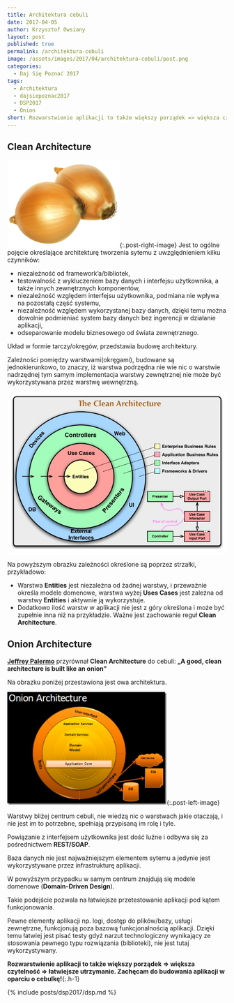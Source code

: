 ```yaml
---
title: Architektura cebuli
date: 2017-04-05
author: Krzysztof Owsiany
layout: post
published: true
permalink: /architektura-cebuli
image: /assets/images/2017/04/architektura-cebuli/post.png
categories:
  - Daj Się Poznać 2017
tags:
  - Architektura
  - dajsiepoznac2017
  - DSP2017
  - Onion
short: Rozwarstwienie aplikacji to także większy porządek => większa czytelność => łatwiejsze utrzymanie. Zachęcam do budowania aplikacji w oparciu o cebulkę!
---
```

## Clean Architecture
[![Architektura cebuli][post]][post-big]{:.post-right-image}
Jest to ogólne pojęcie określające architekturę tworzenia sytemu z uwzględnieniem kilku czynników:
* niezależność od framework&#8217;a/bibliotek,
* testowalność z wykluczeniem bazy danych i interfejsu użytkownika, a także innych zewnętrznych komponentów,
* niezależność względem interfejsu użytkownika, podmiana nie wpływa na pozostałą część systemu,
* niezależność względem wykorzystanej bazy danych, dzięki temu można dowolnie podmieniać system bazy danych bez ingerencji w działanie aplikacji,
* odseparowanie modelu biznesowego od świata zewnętrznego.
    
Układ w formie tarczy/okręgów, przedstawia budowę architektury.
    
Zależności pomiędzy warstwami(okręgami), budowane są jednokierunkowo, to znaczy, iż warstwa podrzędna nie wie nic o warstwie nadrzędnej tym samym implementacja warstwy zewnętrznej nie może być wykorzystywana przez warstwę wewnętrzną.
    
![Clean Architecture][clean-architecture]
    
Na powyższym obrazku zależności określone są poprzez strzałki, przykładowo:
* Warstwa **Entities** jest niezależna od żadnej warstwy, i przeważnie określa modele domenowe, warstwa wyżej **Uses Cases** jest zależna od warstwy **Entities** i aktywnie ją wykorzystuje.
* Dodatkowo ilość warstw w aplikacji nie jest z góry określona i może być zupełnie inna niż na przykładzie. Ważne jest zachowanie reguł **Clean Architecture**.
    
##  Onion Architecture
**[Jeffrey Palermo][jeffreypalermo]** przyrównał **Clean Architecture** do cebuli: **&#8222;A good, clean architecture is built like an onion&#8221;**

Na obrazku poniżej przestawiona jest owa architektura.

[![Onion Architecture][onion-architecture]][jeffreypalermo]{:.post-left-image}
    
Warstwy bliżej centrum cebuli, nie wiedzą nic o warstwach jakie otaczają, i nie jest im to potrzebne, spełniają przypisaną im rolę i tyle.

Powiązanie z interfejsem użytkownika jest dość luźne i odbywa się za pośrednictwem **REST/SOAP**.

Baza danych nie jest najważniejszym elementem sytemu a jedynie jest wykorzystywane przez infrastrukturę aplikacji.

W powyższym przypadku w samym centrum znajdują się modele domenowe (**Domain-Driven Design**).

Takie podejście pozwala na łatwiejsze przetestowanie aplikacji pod kątem funkcjonowania.

Pewne elementy aplikacji np. logi, dostęp do plików/bazy, usługi zewnętrzne, funkcjonują poza bazową funkcjonalnością aplikacji. Dzięki temu łatwiej jest pisać testy gdyż narzut technologiczny wynikający ze stosowania pewnego typu rozwiązania (biblioteki), nie jest tutaj wykorzystywany.

**Rozwarstwienie aplikacji to także większy porządek => większa czytelność => łatwiejsze utrzymanie. Zachęcam do budowania aplikacji w oparciu o cebulkę!**{:.h-1}
    
{% include posts/dsp2017/dsp.md %}

[post]: /assets/images/2017/04/architektura-cebuli/post.png
[post-big]: /assets/images/2017/04/architektura-cebuli/post-big.png

[onion-architecture]: /assets/images/2017/04/architektura-cebuli/onion-architecture.png

[clean-architecture]: /assets/images/2017/04/architektura-cebuli/clean-architecture.jpg

[jeffreypalermo]: http://jeffreypalermo.com/blog/the-onion-architecture-part-1
